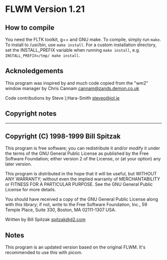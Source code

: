 # FLWM Version 1.21

## How to compile
You need the FLTK toolkit, g++ and GNU make. To compile, simply run `make`.
To install to /usr/bin, use `make install`. For a custom installation directory,
set the INSTALL_PREFIX variable when running `make install`, e.g.
`INSTALL_PREFIX=/tmp/ make install`.

## Acknoledgements

This program was inspired by and much code copied from the "wm2"
window manager by Chris Cannam <cannam@zands.demon.co.uk>

Code contributions by Steve );Hara-Smith <steveo@iol.ie>

## Copyright notes
----------------------------------------------------------------
Copyright (C) 1998-1999 Bill Spitzak
----------------------------------------------------------------
This program is free software; you can redistribute it and/or modify
it under the terms of the GNU General Public License as published by
the Free Software Foundation; either version 2 of the License, or (at
your option) any later version.

This program is distributed in the hope that it will be useful, but
WITHOUT ANY WARRANTY; without even the implied warranty of
MERCHANTABILITY or FITNESS FOR A PARTICULAR PURPOSE.  See the GNU
General Public License for more details.

You should have received a copy of the GNU General Public License
along with this library; if not, write to the Free Software
Foundation, Inc., 59 Temple Place, Suite 330, Boston, MA 02111-1307
USA.

Written by Bill Spitzak		spitzak@d2.com

## Notes

This program is an updated version based on the original FLWM.
It's recommended to use this with picom.
